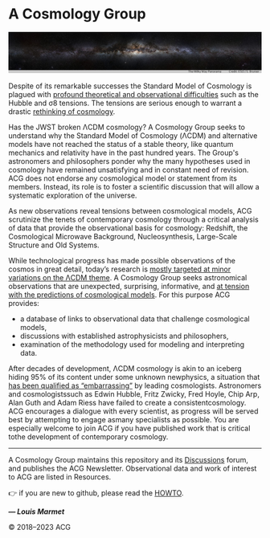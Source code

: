 # A Cosmology Group

![header.jpg](assets/header.jpg)

Despite of its remarkable successes the Standard Model of Cosmology is plagued with [profound theoretical and observational difficulties](https://arxiv.org/abs/2105.05208) such as the Hubble and σ8 tensions.  The tensions are serious enough to warrant a drastic [rethinking of cosmology](https://www.google.com/search?q=%22rethinking+cosmology%22).

Has the JWST broken ΛCDM cosmology?  A Cosmology Group seeks to understand why the Standard Model of Cosmology (ΛCDM) and alternative models have not reached the status of a stable theory, like quantum mechanics and relativity have in the past hundred years.  The Group's astronomers and philosophers ponder why the many hypotheses used in cosmology have remained unsatisfying and in constant need of revision.  ACG does not endorse any cosmological model or statement from its members.  Instead, its role is to foster a scientific discussion that will allow a systematic exploration of the universe.

As new observations reveal tensions between cosmological models, ACG scrutinize the tenets of contemporary cosmology through a critical analysis of data that provide the observational basis for cosmology: Redshift, the Cosmological Microwave Background, Nucleosynthesis, Large-Scale Structure and Old Systems.

While technological progress has made possible observations of the cosmos in great detail, today’s research is [mostly targeted at minor variations on the ΛCDM theme](http://cosmology.info/media/open-letter-on-cosmology.html).  A Cosmology Group seeks astronomical observations that are unexpected, surprising, informative, and [at tension with the predictions of cosmological models](./resources/tension-with-models.md).  For this purpose ACG provides:

- a database of links to observational data that challenge cosmological models,
- discussions with established astrophysicists and philosophers,
- examination of the methodology used for modeling and interpreting data.

After decades of development, ΛCDM cosmology is akin to an iceberg hiding 95% of its content under some unknown newphysics, a situation that [has been qualified as “embarrassing”](https://www.cosmosandhistory.org/index.php/journal/article/view/161) by leading cosmologists.  Astronomers and cosmologistssuch as Edwin Hubble, Fritz Zwicky, Fred Hoyle, Chip Arp, Alan Guth and Adam Riess have failed to create a consistentcosmology.  ACG encourages a dialogue with every scientist, as progress will be served best by attempting to engage asmany specialists as possible.  You are especially welcome to join ACG if you have published work that is critical tothe development of contemporary cosmology.

---

A Cosmology Group maintains this repository and its [Discussions](https://github.com/a-cosmology-group/acg/discussions) forum, and publishes the ACG Newsletter. Observational data and work of interest to ACG are listed in Resources.

👉 if you are new to github, please read the [HOWTO](assets/HOWTO.md).

_**— Louis Marmet**_

© 2018–2023 ACG